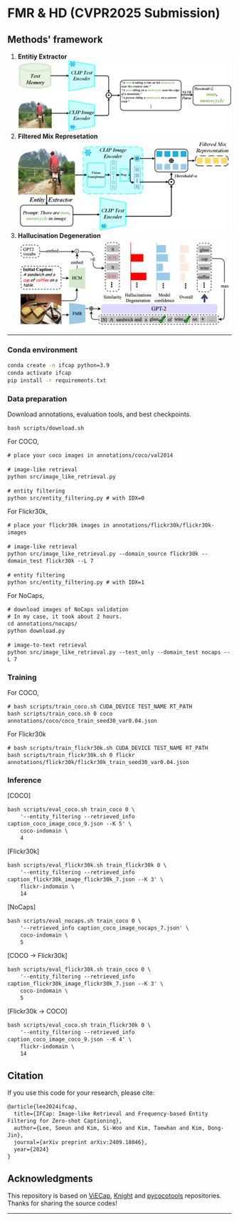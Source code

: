 # FMR & HD (CVPR2025 Submission)

## Methods' framework
1. **Entitiy Extractor**
![图片1](.\img\fram1.png)
2. **Filtered Mix Represetation**
![图片2](.\img\fram2.png)
3. **Hallucination Degeneration**
![图片3](.\img\fram3.png)
---

### Conda environment
```bash
conda create -n ifcap python=3.9
conda activate ifcap
pip install -r requirements.txt
```

### Data preparation
Download annotations, evaluation tools, and best checkpoints.
```
bash scripts/download.sh
```

For COCO,
```
# place your coco images in annotations/coco/val2014

# image-like retrieval
python src/image_like_retrieval.py

# entity filtering
python src/entity_filtering.py # with IDX=0
```

For Flickr30k,
```
# place your flickr30k images in annotations/flickr30k/flickr30k-images

# image-like retrieval
python src/image_like_retrieval.py --domain_source flickr30k --domain_test flickr30k --L 7

# entity filtering
python src/entity_filtering.py # with IDX=1
```

For NoCaps,
```
# download images of NoCaps validation
# In my case, it took about 2 hours.
cd annotations/nocaps/
python download.py 

# image-to-text retrieval
python src/image_like_retrieval.py --test_only --domain_test nocaps --L 7
```

### Training
For COCO,
```
# bash scripts/train_coco.sh CUDA_DEVICE TEST_NAME RT_PATH
bash scripts/train_coco.sh 0 coco annotations/coco/coco_train_seed30_var0.04.json
```

For Flickr30k
```
# bash scripts/train_flickr30k.sh CUDA_DEVICE TEST_NAME RT_PATH
bash scripts/train_flickr30k.sh 0 flickr annotations/flickr30k/flickr30k_train_seed30_var0.04.json
```

### Inference
[COCO]
```
bash scripts/eval_coco.sh train_coco 0 \
	'--entity_filtering --retrieved_info caption_coco_image_coco_9.json --K 5' \
	coco-indomain \
	4
```

[Flickr30k]
```
bash scripts/eval_flickr30k.sh train_flickr30k 0 \
	'--entity_filtering --retrieved_info caption_flickr30k_image_flickr30k_7.json --K 3' \
	flickr-indomain \
	14
```

[NoCaps]
```
bash scripts/eval_nocaps.sh train_coco 0 \
	'--retrieved_info caption_coco_image_nocaps_7.json' \
	coco-indomain \
	5
```

[COCO -> Flickr30k]
```
bash scripts/eval_flickr30k.sh train_coco 0 \
	'--entity_filtering --retrieved_info caption_flickr30k_image_flickr30k_7.json --K 3' \
	coco-indomain \
	5
```

[Flickr30k -> COCO]
```
bash scripts/eval_coco.sh train_flickr30k 0 \
	'--entity_filtering --retrieved_info caption_coco_image_coco_9.json --K 4' \
	flickr-indomain \
	14
```

## Citation
If you use this code for your research, please cite:
```
@article{lee2024ifcap,
  title={IFCap: Image-like Retrieval and Frequency-based Entity Filtering for Zero-shot Captioning},
  author={Lee, Soeun and Kim, Si-Woo and Kim, Taewhan and Kim, Dong-Jin},
  journal={arXiv preprint arXiv:2409.18046},
  year={2024}
}
```

## Acknowledgments

This repository is based on [ViECap](https://github.com/FeiElysia/ViECap), [Knight](https://github.com/junyangwang0410/Knight) and [pycocotools](https://github.com/sks3i/pycocoevalcap) repositories. Thanks for sharing the source codes!

***
